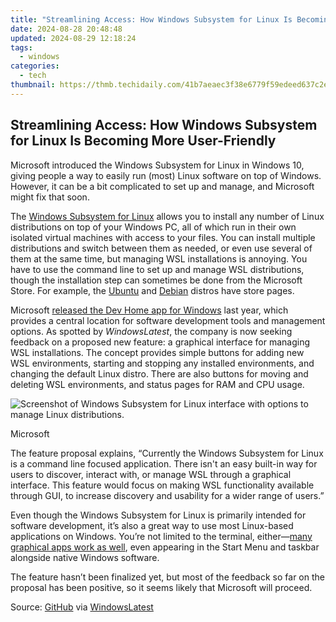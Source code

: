 ```yaml
---
title: "Streamlining Access: How Windows Subsystem for Linux Is Becoming More User-Friendly"
date: 2024-08-28 20:48:48
updated: 2024-08-29 12:18:24
tags:
  - windows
categories:
  - tech
thumbnail: https://thmb.techidaily.com/41b7aeaec3f38e6779f59edeed637c2eed317552b4a02a1bbb1edeefc3cb4d99.jpg
---
```


## Streamlining Access: How Windows Subsystem for Linux Is Becoming More User-Friendly

Microsoft introduced the Windows Subsystem for Linux in Windows 10, giving people a way to easily run (most) Linux software on top of Windows. However, it can be a bit complicated to set up and manage, and Microsoft might fix that soon.

 The [Windows Subsystem for Linux](https://howto.techidaily.com/fixes-for-apps-keep-crashing-on-honor-magic-5-lite-drfone-by-drfone-fix-android-problems-fix-android-problems/) allows you to install any number of Linux distributions on top of your Windows PC, all of which run in their own isolated virtual machines with access to your files. You can install multiple distributions and switch between them as needed, or even use several of them at the same time, but managing WSL installations is annoying. You have to use the command line to set up and manage WSL distributions, though the installation step can sometimes be done from the Microsoft Store. For example, the [Ubuntu](https://apps.microsoft.com/detail/9pdxgncfsczv?hl=en-us&gl=US) and [Debian](https://apps.microsoft.com/detail/9msvkqc78pk6?hl=en-us&gl=US) distros have store pages.

 Microsoft [released the Dev Home app for Windows](https://blogs.windows.com/windowsdeveloper/2023/05/30/introducing-dev-home/) last year, which provides a central location for software development tools and management options. As spotted by _WindowsLatest_, the company is now seeking feedback on a proposed new feature: a graphical interface for managing WSL installations. The concept provides simple buttons for adding new WSL environments, starting and stopping any installed environments, and changing the default Linux distro. There are also buttons for moving and deleting WSL environments, and status pages for RAM and CPU usage.

![Screenshot of Windows Subsystem for Linux interface with options to manage Linux distributions.](https://static1.howtogeekimages.com/wordpress/wp-content/uploads/2024/03/305230142-e2d2a380-ac0f-4a19-b1dd-8e7038f7a7f0.png) 

Microsoft

 The feature proposal explains, “Currently the Windows Subsystem for Linux is a command line focused application. There isn't an easy built-in way for users to discover, interact with, or manage WSL through a graphical interface. This feature would focus on making WSL functionality available through GUI, to increase discovery and usability for a wider range of users.”

 Even though the Windows Subsystem for Linux is primarily intended for software development, it’s also a great way to use most Linux-based applications on Windows. You’re not limited to the terminal, either—[many graphical apps work as well](https://learn.microsoft.com/en-us/windows/wsl/tutorials/gui-apps), even appearing in the Start Menu and taskbar alongside native Windows software.

 The feature hasn’t been finalized yet, but most of the feedback so far on the proposal has been positive, so it seems likely that Microsoft will proceed.

 Source: [GitHub](https://github.com/microsoft/devhome/issues/2266) via [WindowsLatest](https://www.windowslatest.com/2024/03/24/microsoft-will-let-you-manage-linux-distros-on-windows-11-through-gui/)

<ins class="adsbygoogle"
     style="display:block"
     data-ad-format="autorelaxed"
     data-ad-client="ca-pub-7571918770474297"
     data-ad-slot="1223367746"></ins>



<ins class="adsbygoogle"
     style="display:block"
     data-ad-client="ca-pub-7571918770474297"
     data-ad-slot="8358498916"
     data-ad-format="auto"
     data-full-width-responsive="true"></ins>
